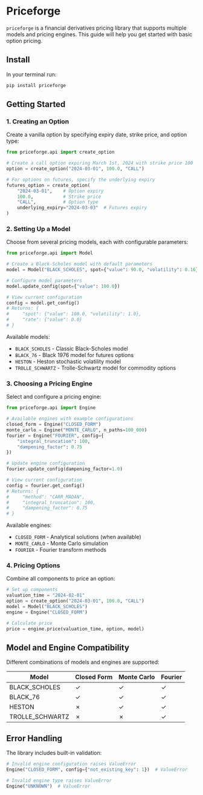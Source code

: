 # Priceforge

`priceforge` is a financial derivatives pricing library that supports multiple models and pricing engines. This guide will help you get started with basic option pricing.
## Install
In your terminal run:
```bash
pip install priceforge
```

## Getting Started



### 1. Creating an Option

Create a vanilla option by specifying expiry date, strike price, and option type:

```python
from priceforge.api import create_option

# Create a call option expiring March 1st, 2024 with strike price 100
option = create_option("2024-03-01", 100.0, "CALL")

# For options on futures, specify the underlying expiry
futures_option = create_option(
    "2024-03-01",    # Option expiry
    100.0,           # Strike price
    "CALL",          # Option type
    underlying_expiry="2024-03-03"  # Futures expiry
)
```

### 2. Setting Up a Model

Choose from several pricing models, each with configurable parameters:

```python
from priceforge.api import Model

# Create a Black-Scholes model with default parameters
model = Model("BLACK_SCHOLES", spot={"value": 90.0, "volatility": 0.16})

# Configure model parameters
model.update_config(spot={"value": 100.0})

# View current configuration
config = model.get_config()
# Returns: {
#     "spot": {"value": 100.0, "volatility": 1.0},
#     "rate": {"value": 0.0}
# }
```

Available models:
- `BLACK_SCHOLES` - Classic Black-Scholes model
- `BLACK_76` - Black 1976 model for futures options
- `HESTON` - Heston stochastic volatility model
- `TROLLE_SCHWARTZ` - Trolle-Schwartz model for commodity options

### 3. Choosing a Pricing Engine

Select and configure a pricing engine:

```python
from priceforge.api import Engine

# Available engines with example configurations
closed_form = Engine("CLOSED_FORM")
monte_carlo = Engine("MONTE_CARLO", n_paths=100_000)
fourier = Engine("FOURIER", config={
    "integral_truncation": 100,
    "dampening_factor": 0.75
})

# Update engine configuration
fourier.update_config(dampening_factor=1.0)

# View current configuration
config = fourier.get_config()
# Returns: {
#     "method": "CARR_MADAN",
#     "integral_truncation": 100,
#     "dampening_factor": 0.75
# }
```

Available engines:
- `CLOSED_FORM` - Analytical solutions (when available)
- `MONTE_CARLO` - Monte Carlo simulation
- `FOURIER` - Fourier transform methods

### 4. Pricing Options

Combine all components to price an option:

```python
# Set up components
valuation_time = "2024-02-01"
option = create_option("2024-03-01", 100.0, "CALL")
model = Model("BLACK_SCHOLES")
engine = Engine("CLOSED_FORM")

# Calculate price
price = engine.price(valuation_time, option, model)
```

## Model and Engine Compatibility

Different combinations of models and engines are supported:

| Model              | Closed Form | Monte Carlo | Fourier |
|-------------------|-------------|-------------|---------|
| BLACK_SCHOLES     | ✓           | ✓           | ✓       |
| BLACK_76          | ✓           | ✓           | ✓       |
| HESTON            | ✗           | ✓           | ✓       |
| TROLLE_SCHWARTZ   | ✗           | ✗           | ✓       |


## Error Handling

The library includes built-in validation:

```python
# Invalid engine configuration raises ValueError
Engine("CLOSED_FORM", config={"not_existing_key": 1})  # ValueError

# Invalid engine type raises ValueError
Engine("UNKNOWN")  # ValueError
```

